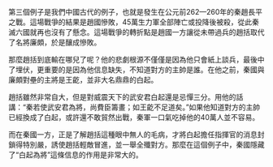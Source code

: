 第三個例子是我們中國古代的例子，也就是發生在公元前262—260年的秦趙長平之戰。這場戰爭的結果是趙國慘敗，45萬生力軍全部陣亡或投降後被殺，從此秦滅六國就再也沒有了懸念。這場戰爭的轉折點是趙國一方讓從未帶過兵的趙括取代了名將廉頗，於是釀成慘敗。

那麼趙括到底輸在哪兒了呢？他的悲劇根源不僅僅是因為他只會紙上談兵，最後中了埋伏，更重要的是因為他信息缺失，不知道對方的主帥是誰。在他之前，秦國與廉頗對壘的主將是王齕，並非大名鼎鼎的白起。

趙括雖然非常自大，但是對威震天下的武安君白起還是忌憚三分。用他的話講：“秦若使武安君為將，尚費臣籌畫；如王齕不足道矣。”如果他知道對方的主帥已經換成了白起，或許還不敢貿然出戰，秦軍一口氣吃掉他的40萬人並不容易。

而在秦國一方，正是了解趙括這種眼中無人的毛病，才將白起擔任指揮官的消息封鎖得特別嚴，誘使趙括輕敵冒進，並一舉全殲對方。那麼在這個例子中，秦國隱藏了“白起為將”這條信息的作用是非常大的。